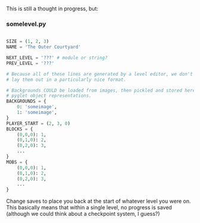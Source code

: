 
This is still a thought in progress, but:

### somelevel.py
```python

SIZE = (1, 2, 3)
NAME = 'The Outer Courtyard'

NEXT_LEVEL = '???' # module or string?
PREV_LEVEL = '???'

# Because all of these lines are generated by a level editor, we don't need to
# lay them out in a particularly nice format.

# Backgrounds COULD be loaded from images, then pickled and stored here as their
# pyglet object representations.
BACKGROUNDS = {
    0: 'someimage',
    1: 'someimage',
}
PLAYER_START = (2, 3, 0)
BLOCKS = {
    (0,0,0): 1,
    (0,1,0): 2,
    (0,2,0): 3,
    ...
}
MOBS = {
    (0,0,0): 1,
    (0,1,0): 2,
    (0,2,0): 3,
    ...
}
```

Change saves to place you back at the start of whatever level you were on. This
basically means that within a single level, no progress is saved (although we
could think about a checkpoint system, I guess?)
